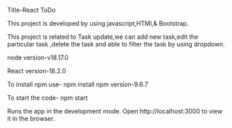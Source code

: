 Title-React ToDo

This project is developed by using javascript,HTMl,& Bootstrap.

This project is related to Task update,we can add new task,edit the particular task ,delete the task and able to filter the task by using dropdown. 

node version-v18.17.0

React version-18.2.0

To install npm use- npm install
npm version-9.6.7



To start the code- npm start

Runs the app in the development mode.
Open http://localhost:3000 to view it in the browser.
